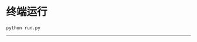 # 终端运行

```shell
python run.py
```
***********************************************************************************************************************************************************************************************************************************************************************************************************************************************************************************************************************************************************************************************************************************************************************************************************************************************************************************************************************************************************************************************************************************************************************************************